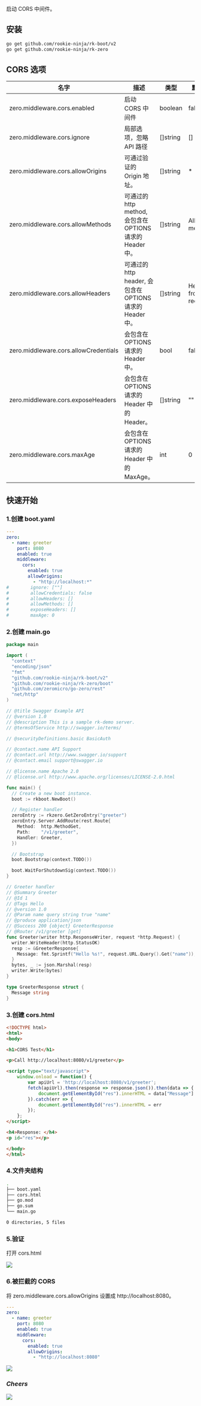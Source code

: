 启动 CORS 中间件。

## 安装
```bash
go get github.com/rookie-ninja/rk-boot/v2
go get github.com/rookie-ninja/rk-zero
```

## CORS 选项
| 名字                                   | 描述                                           | 类型       | 默认值                  |
|--------------------------------------|----------------------------------------------|----------|----------------------|
| zero.middleware.cors.enabled          | 启动 CORS 中间件                                  | boolean  | false                |
| zero.middleware.cors.ignore           | 局部选项，忽略 API 路径                               | []string | []                   |
| zero.middleware.cors.allowOrigins     | 可通过验证的 Origin 地址。                            | []string | *                    |
| zero.middleware.cors.allowMethods     | 可通过的 http method, 会包含在 OPTIONS 请求的 Header 中。 | []string | All http methods     |
| zero.middleware.cors.allowHeaders     | 可通过的 http header, 会包含在 OPTIONS 请求的 Header 中。 | []string | Headers from request |
| zero.middleware.cors.allowCredentials | 会包含在 OPTIONS 请求的 Header 中。                   | bool     | false                |
| zero.middleware.cors.exposeHeaders    | 会包含在 OPTIONS 请求的 Header 中的 Header。           | []string | ""                   |
| zero.middleware.cors.maxAge           | 会包含在 OPTIONS 请求的 Header 中的 MaxAge。           | int      | 0                    |

## 快速开始
### 1.创建 boot.yaml
```yaml
---
zero:
  - name: greeter
    port: 8080
    enabled: true
    middleware:
      cors:
        enabled: true
        allowOrigins:
          - "http://localhost:*"
#        ignore: [""]
#        allowCredentials: false
#        allowHeaders: []
#        allowMethods: []
#        exposeHeaders: []
#        maxAge: 0
```

### 2.创建 main.go
```go
package main

import (
  "context"
  "encoding/json"
  "fmt"
  "github.com/rookie-ninja/rk-boot/v2"
  "github.com/rookie-ninja/rk-zero/boot"
  "github.com/zeromicro/go-zero/rest"
  "net/http"
)

// @title Swagger Example API
// @version 1.0
// @description This is a sample rk-demo server.
// @termsOfService http://swagger.io/terms/

// @securityDefinitions.basic BasicAuth

// @contact.name API Support
// @contact.url http://www.swagger.io/support
// @contact.email support@swagger.io

// @license.name Apache 2.0
// @license.url http://www.apache.org/licenses/LICENSE-2.0.html

func main() {
  // Create a new boot instance.
  boot := rkboot.NewBoot()

  // Register handler
  zeroEntry := rkzero.GetZeroEntry("greeter")
  zeroEntry.Server.AddRoute(rest.Route{
    Method:  http.MethodGet,
    Path:    "/v1/greeter",
    Handler: Greeter,
  })

  // Bootstrap
  boot.Bootstrap(context.TODO())

  boot.WaitForShutdownSig(context.TODO())
}

// Greeter handler
// @Summary Greeter
// @Id 1
// @Tags Hello
// @version 1.0
// @Param name query string true "name"
// @produce application/json
// @Success 200 {object} GreeterResponse
// @Router /v1/greeter [get]
func Greeter(writer http.ResponseWriter, request *http.Request) {
  writer.WriteHeader(http.StatusOK)
  resp := &GreeterResponse{
    Message: fmt.Sprintf("Hello %s!", request.URL.Query().Get("name")),
  }
  bytes, _ := json.Marshal(resp)
  writer.Write(bytes)
}

type GreeterResponse struct {
  Message string
}
```

### 3.创建 cors.html
```html
<!DOCTYPE html>
<html>
<body>

<h1>CORS Test</h1>

<p>Call http://localhost:8080/v1/greeter</p>

<script type="text/javascript">
    window.onload = function() {
        var apiUrl = 'http://localhost:8080/v1/greeter';
        fetch(apiUrl).then(response => response.json()).then(data => {
            document.getElementById("res").innerHTML = data["Message"]
        }).catch(err => {
            document.getElementById("res").innerHTML = err
        });
    };
</script>

<h4>Response: </h4>
<p id="res"></p>

</body>
</html>
```

### 4.文件夹结构
```bash
.
├── boot.yaml
├── cors.html
├── go.mod
├── go.sum
└── main.go

0 directories, 5 files
```

### 5.验证
打开 cors.html

![](../../../../img/user-guide/gin/basic/cors-success.png)

### 6.被拦截的 CORS
将 zero.middleware.cors.allowOrigins 设置成 http://localhost:8080。

```yaml
---
zero:
  - name: greeter
    port: 8080
    enabled: true
    middleware:
      cors:
        enabled: true
        allowOrigins:
          - "http://localhost:8080"
```

![](../../../../img/user-guide/gin/basic/cors-fail.png)

### _**Cheers**_
![](../../../../img/user-guide/cheers.png)